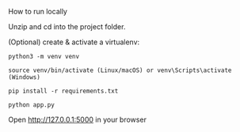 How to run locally

Unzip and cd into the project folder.

(Optional) create & activate a virtualenv:

    python3 -m venv venv

    source venv/bin/activate (Linux/macOS) or venv\Scripts\activate (Windows)

    pip install -r requirements.txt

    python app.py

Open http://127.0.0.1:5000 in your browser
